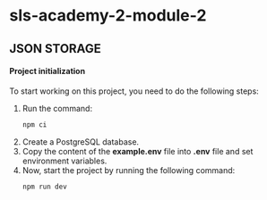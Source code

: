 # sls-academy-2-module-2
## JSON STORAGE
#### Project initialization

To start working on this project, you need to do the following steps:

1. Run the command:
   ```bash
   npm ci
   ```
2. Create a PostgreSQL database.
3. Copy the content of the **example.env** file into **.env** file and set environment variables.
4. Now, start the project by running the following command:
   ```bash
   npm run dev
   ```
